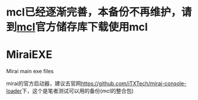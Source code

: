 # mcl已经逐渐完善，本备份不再维护，请到[mcl](https://github.com/iTXTech/mirai-console-loader)官方储存库下载使用mcl
# MiraiEXE
Mirai main exe files

mirai的官方启动器，建议去官网<https://github.com/iTXTech/mirai-console-loader>下，这个是笔者测试可以用的备份(mcl的整合包)
